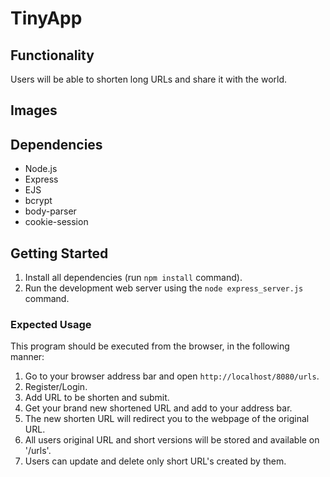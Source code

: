 # TinyApp

## Functionality

Users will be able to shorten long URLs and share it with the world.

## Images



## Dependencies

- Node.js
- Express
- EJS
- bcrypt
- body-parser
- cookie-session

## Getting Started

1. Install all dependencies (run `npm install` command).
2. Run the development web server using the `node express_server.js` command.

### Expected Usage

This program should be executed from the browser, in the following manner:

1. Go to your browser address bar and open `http://localhost/8080/urls`.
2. Register/Login.
3. Add URL to be shorten and submit.
2. Get your brand new shortened URL and add to your address bar.
3. The new shorten URL will redirect you to the webpage of the original URL.
4. All users original URL and short versions will be stored and available on '/urls'.
5. Users can update and delete only short URL's created by them.
